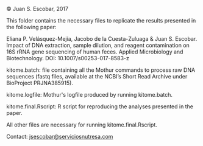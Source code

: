 © Juan S. Escobar, 2017

This folder contains the necessary files to replicate the results presented in the following paper:

Eliana P. Velásquez-Mejía, Jacobo de la Cuesta-Zuluaga & Juan S. Escobar. Impact of DNA extraction, sample dilution, and reagent contamination on 16S rRNA gene sequencing of human feces. Applied Microbiology and Biotechnology. DOI: 10.1007/s00253-017-8583-z

kitome.batch: file containing all the Mothur commands to process raw DNA sequences (fastq files, available at the NCBI’s Short Read Archive under BioProject PRJNA385915).

kitome.logfile: Mothur's logfile produced by running kitome.batch.

kitome.final.Rscript: R script for reproducing the analyses presented in the paper.

All other files are necessary for running kitome.final.Rscript.

Contact: jsescobar@serviciosnutresa.com
